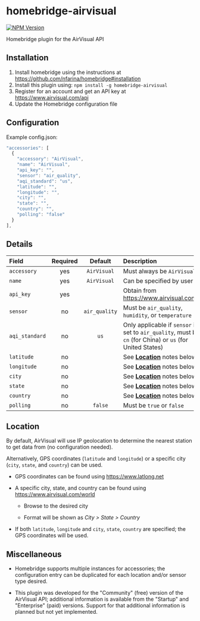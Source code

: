 # homebridge-airvisual

[![NPM Version](https://img.shields.io/npm/v/homebridge-airvisual.svg)](https://www.npmjs.com/package/homebridge-airvisual)

Homebridge plugin for the AirVisual API

## Installation

1. Install homebridge using the instructions at https://github.com/nfarina/homebridge#installation
2. Install this plugin using: `npm install -g homebridge-airvisual`
3. Register for an account and get an API key at https://www.airvisual.com/api
4. Update the Homebridge configuration file

## Configuration

Example config.json:

```js
"accessories": [
  {
    "accessory": "AirVisual",
    "name": "AirVisual",
    "api_key": "",
    "sensor": "air_quality",
    "aqi_standard": "us",
    "latitude": "",
    "longitude": "",
    "city": "",
    "state": "",
    "country": "",
    "polling": "false"
  }
],
```

## Details

Field | Required | Default | Description
:--- | :---: | :---: | :---
`accessory` | yes | `AirVisual` | Must always be `AirVisual`
`name` | yes | `AirVisual` | Can be specified by user
`api_key` | yes | | Obtain from https://www.airvisual.com/api
`sensor` | no | `air_quality` | Must be `air_quality`, `humidity`, or `temperature`
`aqi_standard` | no | `us` | Only applicable if `sensor` is set to `air_quality`, must be `cn` (for China) or `us` (for United States) 
`latitude` | no | | See [**Location**](#location) notes below
`longitude` | no | | See [**Location**](#location) notes below
`city` | no | | See [**Location**](#location) notes below
`state` | no | | See [**Location**](#location) notes below
`country` | no | | See [**Location**](#location) notes below
`polling` | no | `false` | Must be `true` or `false`

## Location

By default, AirVisual will use IP geolocation to determine the nearest station to get data from (no configuration needed).

Alternatively, GPS coordinates (`latitude` and `longitude`) or a specific city (`city`, `state`, and `country`) can be used.

* GPS coordinates can be found using https://www.latlong.net

* A specific city, state, and country can be found using https://www.airvisual.com/world

  * Browse to the desired city

  * Format will be shown as *City > State > Country*

* If both `latitude`, `longitude` and `city`, `state`, `country` are specified; the GPS coordinates will be used.

## Miscellaneous

* Homebridge supports multiple instances for accessories; the configuration entry can be duplicated for each location and/or sensor type desired.

* This plugin was developed for the "Community" (free) version of the AirVisual API; additional information is available from the "Startup" and "Enterprise" (paid) versions. Support for that additional information is planned but not yet implemented.
